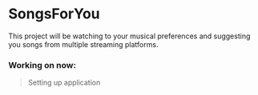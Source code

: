 # SongsForYou
This project will be watching to your musical preferences and suggesting you songs from multiple streaming platforms.

### Working on now:
>Setting up application
